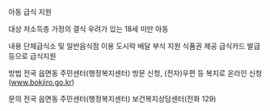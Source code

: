 아동 급식 지원

대상
 저소득층 가정의 결식 우려가 있는 18세 미만 아동

내용
 단체급식소 및 일반음식점 이용
 도시락 배달 
 부식 지원
 식품권 제공
 급식카드 발급 등으로 급식지원

방법
 전국 읍면동 주민센터(행정복지센터) 방문 신청, (전자)우편 등
 복지로 온라인 신청(www.bokjiro.go.kr)

문의
 전국 읍면동 주민센터(행정복지센터)
  보건복지상담센터(전화 129)
